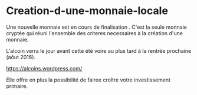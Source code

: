 # Creation-d-une-monnaie-locale

Une nouvelle monnaie est en cours de finalisation . C'est la seule monnaie cryptée qui réuni l'ensemble des criteres necessaires à la création d'une monnaie.

L'alcoin verra le jour avant cette été voire au plus tard à la rentrée prochaine (aôut 2016).

https://alcoins.wordpress.com/

Elle offre en plus la possibilité de fairee croître votre investissement primaire.

